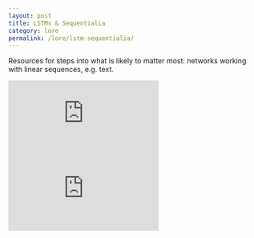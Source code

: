 ```yaml
---
layout: post
title: LSTMs & Sequentialia
category: lore
permalink: /lore/lstm-sequentialia/
---
```


Resources for steps into what is likely to matter most: networks working with linear sequences, e.g. text. 

<div class="video-container">
<iframe max-width="100%" height="auto" src="https://www.youtube.com/embed/zQxm3Upr3_I?list=PLkkuNyzb8LmxFutYuPA7B4oiMn6cjD6Rs" frameborder="0" allow="autoplay; encrypted-media" allowfullscreen></iframe>
</div>

<div class="video-container">
<iframe max-width="100%" height="auto" src="https://www.youtube.com/embed/l4X-kZjl1gs" frameborder="0" allow="autoplay; encrypted-media" allowfullscreen></iframe>
</div>
